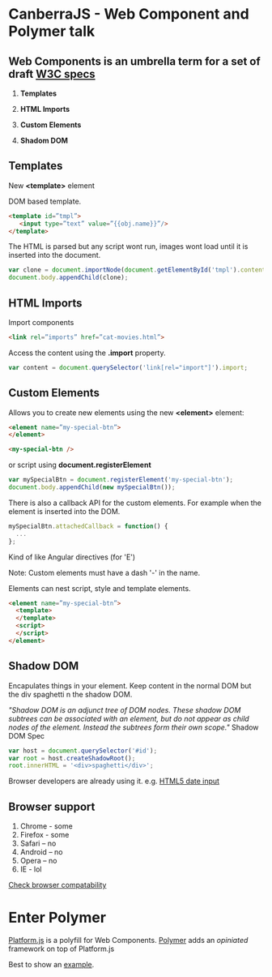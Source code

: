 CanberraJS - Web Component and Polymer talk
=============================

## Web Components is an umbrella term for a set of draft [W3C specs](http://www.w3.org/TR/components-intro/)

1. **Templates**

2. **HTML Imports**

3. **Custom Elements**

4. **Shadom DOM**




## Templates

New **&lt;template&gt;** element

DOM based template.


```html
<template id=”tmpl”>
   <input type=”text” value=”{{obj.name}}”/>
</template>
```

The HTML is parsed but any script wont run, images wont load until it is inserted into the document.

```javascript
var clone = document.importNode(document.getElementById('tmpl').content, true);
document.body.appendChild(clone);
```


## HTML Imports

Import components

```html
<link rel=”imports” href=”cat-movies.html”>
```

Access the content using the **.import** property.

```javascript
var content = document.querySelector('link[rel="import"]').import;
```

## Custom Elements



Allows you to create new elements using the new **&lt;element&gt;** element:

```html
<element name=”my-special-btn”>
</element>

<my-special-btn />
```

or script using **document.registerElement** 

```javascript
var mySpecialBtn = document.registerElement('my-special-btn');
document.body.appendChild(new mySpecialBtn());
```

There is also a callback API for the custom elements. For example when the element is inserted into the DOM.

```javascript
mySpecialBtn.attachedCallback = function() {
  ...
};
```

Kind of like Angular directives (for 'E')

Note: Custom elements must have a dash '-' in the name.


Elements can nest script, style and template elements.

```html
<element name=”my-special-btn”>
  <template>
  </template>
  <script>
  </script>
</element>
```


## Shadow DOM
Encapulates things in your element. 
Keep content in the normal DOM but the div spaghetti n the shadow DOM.

*"Shadow DOM is an adjunct tree of DOM nodes. These shadow DOM subtrees can be associated with an element, but do not appear as child nodes of the element. Instead the subtrees form their own scope."* 
Shadow DOM Spec

```javascript
var host = document.querySelector('#id');
var root = host.createShadowRoot();
root.innerHTML = '<div>spaghetti</div>';
```

Browser developers are already using it. e.g.  [HTML5 date input](http://www.wufoo.com/html5/types/4-date.html)



## Browser support 

1. Chrome - some
2. Firefox - some
3. Safari – no
4. Android – no
5. Opera – no
6. IE - lol

[Check browser compatability](http://jonrimmer.github.io/are-we-componentized-yet/)

# Enter Polymer
[Platform.js](https://github.com/Polymer/platform) is a polyfill for Web Components. 
[Polymer](http://www.polymer-project.org/) adds an *opiniated* framework on top of Platform.js

Best to show an [example](https://github.com/alphillips/geo-map).





